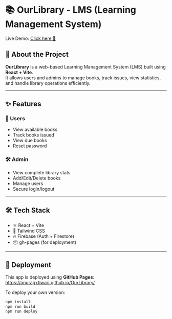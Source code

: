 # 📚 OurLibrary - LMS (Learning Management System)

Live Demo: [Click here 🚀](https://anuragxtiwari.github.io/OurLibrary/)

## 📌 About the Project

**OurLibrary** is a web-based Learning Management System (LMS) built using **React + Vite**.  
It allows users and admins to manage books, track issues, view statistics, and handle library operations efficiently.

---

## ✨ Features

### 👥 Users
- View available books
- Track books issued
- View due books
- Reset password

### 🛠️ Admin
- View complete library stats
- Add/Edit/Delete books
- Manage users
- Secure login/logout

---

## 🛠️ Tech Stack

- ⚛️ React + Vite
- 🎨 Tailwind CSS
- 🔥 Firebase (Auth + Firestore)
- 📦 gh-pages (for deployment)

---

## 🚀 Deployment

This app is deployed using **GitHub Pages**:  
https://anuragxtiwari.github.io/OurLibrary/

To deploy your own version:
```bash
npm install
npm run build
npm run deploy
